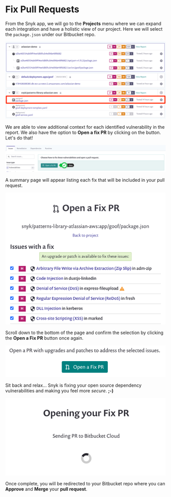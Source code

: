 # Fix Pull Requests

From the Snyk app, we will go to the **Projects** menu where we can expand each integration and have a holistic view of our project. Here we will select the `package.json` under our Bitbucket repo.

![](../../../../../.gitbook/assets/snyk-projects-01.png)

We are able to view additional context for each identified vulnerability in the report. We also have the option to **Open a fix PR** by clicking on the button. Let's do that!

![](../../../../../.gitbook/assets/snyk-pr-fix-01.png)

A summary page will appear listing each fix that will be included in your pull request.

![](../../../../../.gitbook/assets/snyk-pr-fix-02.png)

Scroll down to the bottom of the page and confirm the selection by clicking the **Open a Fix PR** button once again.

![](../../../../../.gitbook/assets/snyk-pr-fix-03.png)

Sit back and relax... Snyk is fixing your open source dependency vulnerabilities and making you feel more _secure_. **;-\)**

![](../../../../../.gitbook/assets/snyk-pr-fix-04.png)

Once complete, you will be redirected to your Bitbucket repo where you can **Approve** and **Merge** your **pull request**.

